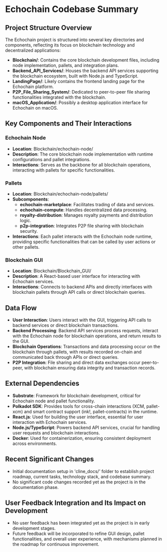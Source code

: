 # Echochain Codebase Summary

## Project Structure Overview
The Echochain project is structured into several key directories and components, reflecting its focus on blockchain technology and decentralized applications:
- **Blockchain/**: Contains the core blockchain development files, including node implementation, pallets, and integration plans.
- **Backend_API_Services/**: Houses the backend API services supporting the blockchain ecosystem, built with Node.js and TypeScript.
- **LandingPage/**: Likely contains the frontend landing page for the Echochain platform.
- **P2P_File_Sharing_System/**: Dedicated to peer-to-peer file sharing functionalities integrated with the blockchain.
- **macOS_Application/**: Possibly a desktop application interface for Echochain on macOS.

## Key Components and Their Interactions
### Echochain Node
- **Location**: Blockchain/echochain-node/
- **Description**: The core blockchain node implementation with runtime configurations and pallet integrations.
- **Interactions**: Serves as the backbone for all blockchain operations, interacting with pallets for specific functionalities.

### Pallets
- **Location**: Blockchain/echochain-node/pallets/
- **Subcomponents**:
  - **echochain-marketplace**: Facilitates trading of data and services.
  - **echochain-compute**: Handles decentralized data processing.
  - **royalty-distribution**: Manages royalty payments and distribution logic.
  - **p2p-integration**: Integrates P2P file sharing with blockchain security.
- **Interactions**: Each pallet interacts with the Echochain node runtime, providing specific functionalities that can be called by user actions or other pallets.

### Blockchain GUI
- **Location**: Blockchain/Blockchain_GUI/
- **Description**: A React-based user interface for interacting with Echochain services.
- **Interactions**: Connects to backend APIs and directly interfaces with blockchain pallets through API calls or direct blockchain queries.

## Data Flow
- **User Interaction**: Users interact with the GUI, triggering API calls to backend services or direct blockchain transactions.
- **Backend Processing**: Backend API services process requests, interact with the Echochain node for blockchain operations, and return results to the GUI.
- **Blockchain Operations**: Transactions and data processing occur on the blockchain through pallets, with results recorded on-chain and communicated back through APIs or direct queries.
- **P2P Integration**: File sharing and direct data exchanges occur peer-to-peer, with blockchain ensuring data integrity and transaction records.

## External Dependencies
- **Substrate**: Framework for blockchain development, critical for Echochain node and pallet functionality.
- **Polkadot SDK**: Provides tools for cross-chain interactions (XCM, pallet-xcm) and smart contract support (ink!, pallet-contracts) in the runtime.
- **React.js**: Used for building the user interface, essential for user interaction with Echochain services.
- **Node.js/TypeScript**: Powers backend API services, crucial for handling user requests and blockchain interactions.
- **Docker**: Used for containerization, ensuring consistent deployment across environments.

## Recent Significant Changes
- Initial documentation setup in 'cline_docs/' folder to establish project roadmap, current tasks, technology stack, and codebase summary.
- No significant code changes recorded yet as the project is in the documentation phase.

## User Feedback Integration and Its Impact on Development
- No user feedback has been integrated yet as the project is in early development stages.
- Future feedback will be incorporated to refine GUI design, pallet functionalities, and overall user experience, with mechanisms planned in the roadmap for continuous improvement.

